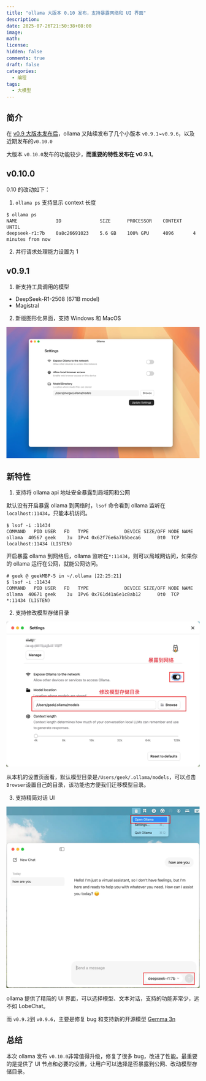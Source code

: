 ```yaml
---
title: "ollama 大版本 0.10 发布，支持暴露网络和 UI 界面"
description:
date: 2025-07-26T21:50:38+08:00
image:
math:
license:
hidden: false
comments: true
draft: false
categories:
  - 编程
tags:
  - 大模型
---
```


## 简介

在 [v0.9 大版本发布后](https://mp.weixin.qq.com/s/veiakFMa1j0YlO_T7j1oRA)，ollama 又陆续发布了几个小版本 `v0.9.1`~`v0.9.6`，以及近期发布的`v0.10.0`

大版本 `v0.10.0`发布的功能较少，**而重要的特性发布在 v0.9.1**。

## v0.10.0

0.10 的改动如下：

1. `ollama ps` 支持显示 context 长度

```shell
$ ollama ps
NAME              ID              SIZE      PROCESSOR    CONTEXT    UNTIL
deepseek-r1:7b    0a8c26691023    5.6 GB    100% GPU     4096       4 minutes from now
```

2. 并行请求处理能力设置为 1

## v0.9.1

1. 新支持工具调用的模型

- DeepSeek-R1-2508 (671B model)
- Magistral

2. 新版图形化界面，支持 Windows 和 MacOS

![](https://github.com/alwqx/picx-images-hosting/raw/master/blog/2025/ollama-app-preview.1e8wocp87f.webp)

## 新特性

1. 支持将 ollama api 地址安全暴露到局域网和公网

默认没有开启暴露 ollama 到网络时，`lsof` 命令看到 ollama 监听在`localhost:11434`，只能本机访问。

```shell
$ lsof -i :11434
COMMAND   PID USER   FD   TYPE             DEVICE SIZE/OFF NODE NAME
ollama  40567 geek    3u  IPv4 0x62f76e6a7b5beca6      0t0  TCP localhost:11434 (LISTEN)
```

开启暴露 ollama 到网络后，ollama 监听在`*:11434`，则可以局域网访问，如果你的 ollama 运行在公网，就能公网访问。

```shell
# geek @ geekMBP-5 in ~/.ollama [22:25:21]
$ lsof -i :11434
COMMAND   PID USER   FD   TYPE             DEVICE SIZE/OFF NODE NAME
ollama  40671 geek    3u  IPv6 0x761d41a6e1c8ab12      0t0  TCP *:11434 (LISTEN)
```

2. 支持修改模型存储目录

![](https://github.com/alwqx/picx-images-hosting/raw/master/blog/2025/ollama-setting.1ovqhj9c2t.webp)

从本机的设置页面看，默认模型目录是`/Users/geek/.ollama/models`，可以点击`Browser`设置自己的目录，该功能也方便我们迁移模型目录。

3. 支持精简对话 UI

![](https://github.com/alwqx/picx-images-hosting/raw/master/blog/2025/ollama-simple-ui.wiuzsx2b9.webp)

ollama 提供了精简的 UI 界面，可以选择模型、文本对话，支持的功能非常少，远不如 LobeChat。

而 `v0.9.2`到 `v0.9.6`，主要是修复 bug 和支持新的开源模型 [Gemma 3n](https://ollama.com/library/gemma3n)

## 总结

本次 ollama 发布 `v0.10.0`非常值得升级，修复了很多 bug，改进了性能。最重要的是提供了 UI 节点和必要的设置，让用户可以选择是否暴露到公网、改动模型存储目录。
